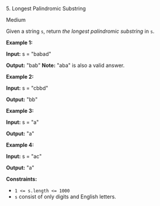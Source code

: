 5\. Longest Palindromic Substring

Medium

Given a string `s`, return _the longest palindromic substring_ in `s`.

**Example 1:**

**Input:** s = "babad"

**Output:** "bab" **Note:** "aba" is also a valid answer.

**Example 2:**

**Input:** s = "cbbd"

**Output:** "bb"

**Example 3:**

**Input:** s = "a"

**Output:** "a"

**Example 4:**

**Input:** s = "ac"

**Output:** "a"

**Constraints:**

* `1 <= s.length <= 1000`
* `s` consist of only digits and English letters.